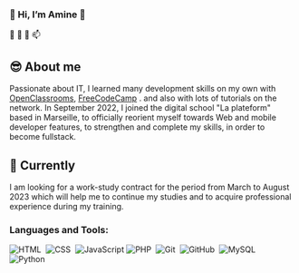 ### 👋 Hi, I’m Amine 👋
 👀 🌱 💞️ 📫 


😎 About me
------
Passionate about IT, I learned many development skills on my own with [OpenClassrooms](https://openclassrooms.com/fr/), [FreeCodeCamp](https://www.freecodecamp.org/) .
and also with lots of tutorials on the network. In September 2022, I joined the digital school "La plateform" based in Marseille, to officially reorient myself towards
Web and mobile developer features, to strengthen and complete my skills, in order to become fullstack.


🔎 Currently
------

 I am looking for a work-study contract for the period from March to August 2023 which will help me to continue my studies and to acquire professional
experience during my training.


### Languages and Tools:

![HTML](https://img.shields.io/badge/-HTML-05122A?style=flat&logo=HTML5)&nbsp;
![CSS](https://img.shields.io/badge/-CSS-05122A?style=flat&logo=CSS3&logoColor=1572B6)&nbsp;
![JavaScript](https://img.shields.io/badge/javascript-%23323330.svg?style=flat&logo=javascript&logoColor=%23F7DF1E)
![PHP](https://img.shields.io/badge/php-%23777BB4.svg?style=flat&logo=php&logoColor=white)&nbsp;
![Git](https://img.shields.io/badge/-Git-05122A?style=flat&logo=git)&nbsp;
![GitHub](https://img.shields.io/badge/-GitHub-05122A?style=flat&logo=github)&nbsp;
![MySQL](https://img.shields.io/badge/-MySQL-05122A?style=flat&logo=mysql)&nbsp;
![Python](https://img.shields.io/badge/python-3670A0?style=flat&logo=python&logoColor=ffdd54)&nbsp;
